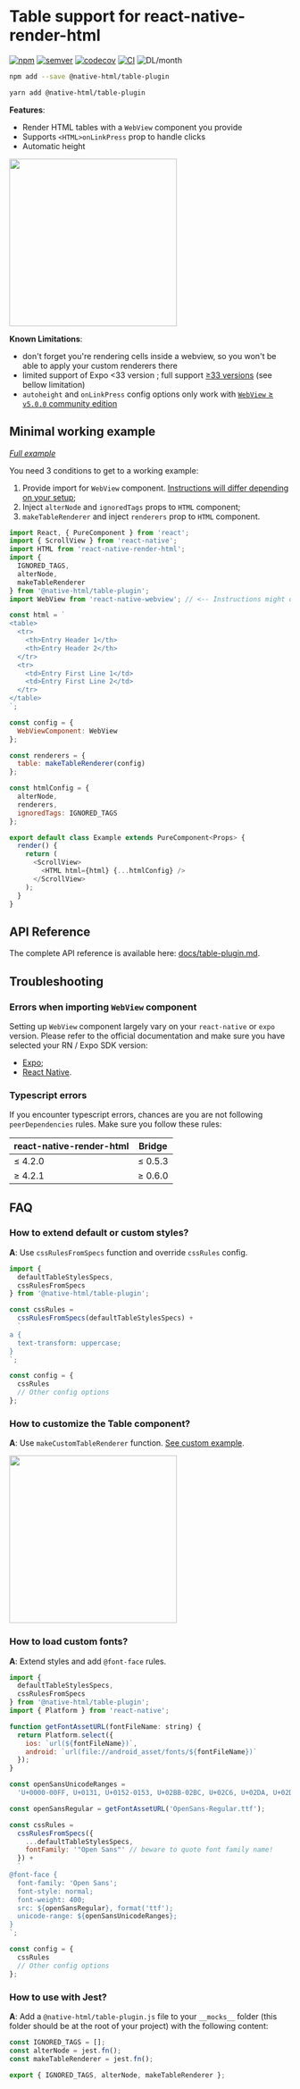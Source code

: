 # Table support for react-native-render-html

[![npm](https://img.shields.io/npm/v/@native-html/table-plugin)](https://www.npmjs.com/package/@native-html/table-plugin)
[![semver](https://img.shields.io/badge/semver-2.0.0-e10079.svg)](https://semver.org/spec/v2.0.0.html)
[![codecov](https://codecov.io/gh/native-html/table-plugin/branch/master/graph/badge.svg)](https://codecov.io/gh/native-html/table-plugin)
[![CI](https://github.com/native-html/table-plugin/workflows/CI/badge.svg?branch=master)](https://github.com/native-html/table-plugin/actions?query=branch%3Amaster+workflow%3ACI)
![DL/month](https://img.shields.io/npm/dm/react-native-render-html-table-bridge.svg)

```sh
npm add --save @native-html/table-plugin
```

```sh
yarn add @native-html/table-plugin
```

**Features**:

- Render HTML tables with a `WebView` component you provide
- Supports `<HTML>onLinkPress` prop to handle clicks
- Automatic height

<img src="images/android.gif" width="300">

**Known Limitations**:

- don't forget you're rendering cells inside a webview, so you won't be able to apply your custom renderers there
- limited support of Expo &lt;33 version ; full support [&ge;33 versions](https://github.com/expo/expo/milestone/22) (see bellow limitation)
- `autoheight` and `onLinkPress` config options only work with [`WebView` &ge; `v5.0.0` community edition](https://github.com/react-native-community/react-native-webview/releases/tag/v2.14.0)

## Minimal working example

_[Full example](examples/simple)_

You need 3 conditions to get to a working example:

1. Provide import for `WebView` component. [Instructions will differ depending on your setup](#errors-when-importing-webview-component);
2. Inject `alterNode` and `ignoredTags` props to `HTML` component;
3. `makeTableRenderer` and inject `renderers` prop to `HTML` component.

```javascript
import React, { PureComponent } from 'react';
import { ScrollView } from 'react-native';
import HTML from 'react-native-render-html';
import {
  IGNORED_TAGS,
  alterNode,
  makeTableRenderer
} from '@native-html/table-plugin';
import WebView from 'react-native-webview'; // <-- Instructions might differ depending on your setup

const html = `
<table>
  <tr>
    <th>Entry Header 1</th>
    <th>Entry Header 2</th>
  </tr>
  <tr>
    <td>Entry First Line 1</td>
    <td>Entry First Line 2</td>
  </tr>
</table>
`;

const config = {
  WebViewComponent: WebView
};

const renderers = {
  table: makeTableRenderer(config)
};

const htmlConfig = {
  alterNode,
  renderers,
  ignoredTags: IGNORED_TAGS
};

export default class Example extends PureComponent<Props> {
  render() {
    return (
      <ScrollView>
        <HTML html={html} {...htmlConfig} />
      </ScrollView>
    );
  }
}
```

## API Reference

The complete API reference is available here: [docs/table-plugin.md](docs/table-plugin.md).

## Troubleshooting

<a name="errors-when-importing-webview-component" />

### Errors when importing `WebView` component

Setting up `WebView` component largely vary on your `react-native` or `expo` version.
Please refer to the official documentation and make sure you have selected your RN / Expo SDK version:

- [Expo](https://docs.expo.io/versions/latest/sdk/webview/);
- [React Native](https://facebook.github.io/react-native/docs/webview).

### Typescript errors

If you encounter typescript errors, chances are you are not following `peerDependencies` rules. Make sure you follow these rules:

| react-native-render-html | Bridge  |
| ------------------------ | ------- |
| ≤ 4.2.0                  | ≤ 0.5.3 |
| ≥ 4.2.1                  | ≥ 0.6.0 |

## FAQ

<a name="extend-styles" />

### How to extend default or custom styles?

**A**: Use `cssRulesFromSpecs` function and override `cssRules` config.

```javascript
import {
  defaultTableStylesSpecs,
  cssRulesFromSpecs
} from '@native-html/table-plugin';

const cssRules =
  cssRulesFromSpecs(defaultTableStylesSpecs) +
  `
a {
  text-transform: uppercase;
}
`;

const config = {
  cssRules
  // Other config options
};
```

### How to customize the Table component?

**A**: Use `makeCustomTableRenderer` function. [See custom example](examples/custom).

<img src="images/adaptative.jpeg" width="300">

### How to load custom fonts?

**A**: Extend styles and add `@font-face` rules.

```javascript
import {
  defaultTableStylesSpecs,
  cssRulesFromSpecs
} from '@native-html/table-plugin';
import { Platform } from 'react-native';

function getFontAssetURL(fontFileName: string) {
  return Platform.select({
    ios: `url(${fontFileName})`,
    android: `url(file://android_asset/fonts/${fontFileName})`
  });
}

const openSansUnicodeRanges =
  'U+0000-00FF, U+0131, U+0152-0153, U+02BB-02BC, U+02C6, U+02DA, U+02DC, U+2000-206F, U+2074, U+20AC, U+2122, U+2191, U+2193, U+2212, U+2215, U+FEFF, U+FFFD';

const openSansRegular = getFontAssetURL('OpenSans-Regular.ttf');

const cssRules =
  cssRulesFromSpecs({
    ...defaultTableStylesSpecs,
    fontFamily: '"Open Sans"' // beware to quote font family name!
  }) +
  `
@font-face {
  font-family: 'Open Sans';
  font-style: normal;
  font-weight: 400;
  src: ${openSansRegular}, format('ttf');
  unicode-range: ${openSansUnicodeRanges};
}
`;

const config = {
  cssRules
  // Other config options
};
```

### How to use with Jest?

**A**: Add a `@native-html/table-plugin.js` file to your `__mocks__` folder (this folder should be at the root of your project) with the following content:

```js
const IGNORED_TAGS = [];
const alterNode = jest.fn();
const makeTableRenderer = jest.fn();

export { IGNORED_TAGS, alterNode, makeTableRenderer };
```
